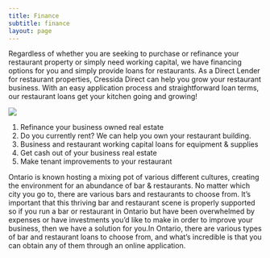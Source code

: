 ```yaml
---
title: Finance
subtitle: finance
layout: page
---
```

Regardless of whether you are seeking to purchase or refinance your restaurant property or simply need working capital, we have financing options for you and simply provide loans for restaurants. As a Direct Lender for restaurant properties, Cressida Direct can help you grow your restaurant business. With an easy application process and straightforward loan terms, our restaurant loans get your kitchen going and growing!

![](/images/how-to-open-a-new-restaurant-2888644-final-5ba5001946e0fb002557ae47.webp)

1. Refinance your business owned real estate
2. Do you currently rent? We can help you own your restaurant building.
3. Business and restaurant working capital loans for equipment & supplies
4. Get cash out of your business real estate
5. Make tenant improvements to your restaurant

Ontario is known hosting a mixing pot of various different cultures, creating the environment for an abundance of bar & restaurants. No matter which city you go to, there are various bars and restaurants to choose from. It’s important that this thriving bar and restaurant scene is properly supported so if you run a bar or restaurant in Ontario but have been overwhelmed by expenses or have investments you’d like to make in order to improve your business, then we have a solution for you.In Ontario, there are various types of bar and restaurant loans to choose from, and what’s incredible is that you can obtain any of them through an online application.
